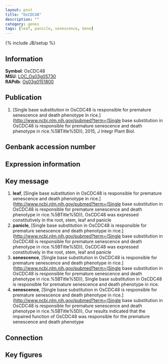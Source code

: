 ```yaml
---
layout: post
title: "OsCDC48"
description: ""
category: genes
tags: [leaf, panicle, senescence, Gene]
---
```

{% include JB/setup %}

## Information
__Symbol__: OsCDC48  
__MSU__: [LOC_Os03g05730](http://rice.plantbiology.msu.edu/cgi-bin/ORF_infopage.cgi?orf=LOC_Os03g05730)  
__RAPdb__: [Os03g0151800](http://rapdb.dna.affrc.go.jp/viewer/gbrowse_details/irgsp1?name=Os03g0151800)  

## Publication
1. [Single base substitution in OsCDC48 is responsible for premature senescence and death phenotype in rice.](http://www.ncbi.nlm.nih.gov/pubmed?term=(Single base substitution in OsCDC48 is responsible for premature senescence and death phenotype in rice.%5BTitle%5D)), 2015, J Integr Plant Biol.

## Genbank accession number

## Expression information

## Key message
1. __leaf__, [Single base substitution in OsCDC48 is responsible for premature senescence and death phenotype in rice.](http://www.ncbi.nlm.nih.gov/pubmed?term=(Single base substitution in OsCDC48 is responsible for premature senescence and death phenotype in rice.%5BTitle%5D)),  OsCDC48 was expressed constitutively in the root, stem, leaf and panicle
2. __panicle__, [Single base substitution in OsCDC48 is responsible for premature senescence and death phenotype in rice.](http://www.ncbi.nlm.nih.gov/pubmed?term=(Single base substitution in OsCDC48 is responsible for premature senescence and death phenotype in rice.%5BTitle%5D)),  OsCDC48 was expressed constitutively in the root, stem, leaf and panicle
3. __senescence__, [Single base substitution in OsCDC48 is responsible for premature senescence and death phenotype in rice.](http://www.ncbi.nlm.nih.gov/pubmed?term=(Single base substitution in OsCDC48 is responsible for premature senescence and death phenotype in rice.%5BTitle%5D)), Single base substitution in OsCDC48 is responsible for premature senescence and death phenotype in rice.
4. __senescence__, [Single base substitution in OsCDC48 is responsible for premature senescence and death phenotype in rice.](http://www.ncbi.nlm.nih.gov/pubmed?term=(Single base substitution in OsCDC48 is responsible for premature senescence and death phenotype in rice.%5BTitle%5D)),  Our results indicated that the impaired function of OsCDC48 was responsible for the premature senescence and death phenotype

## Connection

## Key figures


